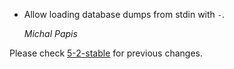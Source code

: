 *   Allow loading database dumps from stdin with `-`.

    *Michal Papis*

Please check [5-2-stable](https://github.com/rails/rails/blob/5-2-stable/activerecord/CHANGELOG.md) for previous changes.
